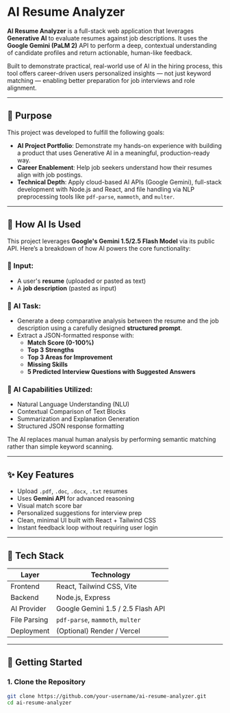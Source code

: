 # AI Resume Analyzer

**AI Resume Analyzer** is a full-stack web application that leverages **Generative AI** to evaluate resumes against job descriptions. It uses the **Google Gemini (PaLM 2)** API to perform a deep, contextual understanding of candidate profiles and return actionable, human-like feedback.

Built to demonstrate practical, real-world use of AI in the hiring process, this tool offers career-driven users personalized insights — not just keyword matching — enabling better preparation for job interviews and role alignment.

---

## 🎯 Purpose

This project was developed to fulfill the following goals:

- **AI Project Portfolio**: Demonstrate my hands-on experience with building a product that uses Generative AI in a meaningful, production-ready way.
- **Career Enablement**: Help job seekers understand how their resumes align with job postings.
- **Technical Depth**: Apply cloud-based AI APIs (Google Gemini), full-stack development with Node.js and React, and file handling via NLP preprocessing tools like `pdf-parse`, `mammoth`, and `multer`.

---

## 🧠 How AI Is Used

This project leverages **Google's Gemini 1.5/2.5 Flash Model** via its public API. Here’s a breakdown of how AI powers the core functionality:

### 🧾 Input:
- A user's **resume** (uploaded or pasted as text)
- A **job description** (pasted as input)

### 🤖 AI Task:
- Generate a deep comparative analysis between the resume and the job description using a carefully designed **structured prompt**.
- Extract a JSON-formatted response with:
  - **Match Score (0-100%)**
  - **Top 3 Strengths**
  - **Top 3 Areas for Improvement**
  - **Missing Skills**
  - **5 Predicted Interview Questions with Suggested Answers**

### 🧬 AI Capabilities Utilized:
- Natural Language Understanding (NLU)
- Contextual Comparison of Text Blocks
- Summarization and Explanation Generation
- Structured JSON response formatting

The AI replaces manual human analysis by performing semantic matching rather than simple keyword scanning.

---

## ✨ Key Features

- Upload `.pdf`, `.doc`, `.docx`, `.txt` resumes
- Uses **Gemini API** for advanced reasoning
- Visual match score bar
- Personalized suggestions for interview prep
- Clean, minimal UI built with React + Tailwind CSS
- Instant feedback loop without requiring user login

---

## 🧰 Tech Stack

| Layer       | Technology                         |
|-------------|------------------------------------|
| Frontend    | React, Tailwind CSS, Vite          |
| Backend     | Node.js, Express                   |
| AI Provider | Google Gemini 1.5 / 2.5 Flash API  |
| File Parsing| `pdf-parse`, `mammoth`, `multer`   |
| Deployment  | (Optional) Render / Vercel         |

---

## 🚀 Getting Started

### 1. Clone the Repository

```bash
git clone https://github.com/your-username/ai-resume-analyzer.git
cd ai-resume-analyzer

